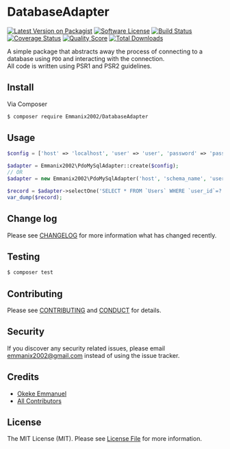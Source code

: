 # DatabaseAdapter

[![Latest Version on Packagist][ico-version]][link-packagist]
[![Software License][ico-license]](LICENSE.md)
[![Build Status][ico-travis]][link-travis]
[![Coverage Status][ico-scrutinizer]][link-scrutinizer]
[![Quality Score][ico-code-quality]][link-code-quality]
[![Total Downloads][ico-downloads]][link-downloads]

A simple package that abstracts away the process of connecting to a database using `PDO` and interacting with the connection.  
All code is written using PSR1 and PSR2 guidelines.

## Install

Via Composer

``` bash
$ composer require Emmanix2002/DatabaseAdapter
```

## Usage

``` php
$config = ['host' => 'localhost', 'user' => 'user', 'password' => 'password', 'schema' => 'schema_name'];

$adapter = Emmanix2002\PdoMySqlAdapter::create($config);
// OR
$adapter = new Emmanix2002\PdoMySqlAdapter('host', 'schema_name', 'user', 'password');

$record = $adapter->selectOne('SELECT * FROM `Users` WHERE `user_id`=?', 21134);
var_dump($record);
```

## Change log

Please see [CHANGELOG](CHANGELOG.md) for more information what has changed recently.

## Testing

``` bash
$ composer test
```

## Contributing

Please see [CONTRIBUTING](CONTRIBUTING.md) and [CONDUCT](CONDUCT.md) for details.

## Security

If you discover any security related issues, please email emmanix2002@gmail.com instead of using the issue tracker.

## Credits

- [Okeke Emmanuel][link-author]
- [All Contributors][link-contributors]

## License

The MIT License (MIT). Please see [License File](LICENSE.md) for more information.

[ico-version]: https://img.shields.io/packagist/v/emmanix2002/DatabaseAdapter.svg?style=flat-square
[ico-license]: https://img.shields.io/badge/license-MIT-brightgreen.svg?style=flat-square
[ico-travis]: https://img.shields.io/travis/emmanix2002/DatabaseAdapter/master.svg?style=flat-square
[ico-scrutinizer]: https://img.shields.io/scrutinizer/coverage/g/emmanix2002/DatabaseAdapter.svg?style=flat-square
[ico-code-quality]: https://img.shields.io/scrutinizer/g/emmanix2002/DatabaseAdapter.svg?style=flat-square
[ico-downloads]: https://img.shields.io/packagist/dt/emmanix2002/DatabaseAdapter.svg?style=flat-square

[link-packagist]: https://packagist.org/packages/emmanix2002/DatabaseAdapter
[link-travis]: https://travis-ci.org/emmanix2002/DatabaseAdapter
[link-scrutinizer]: https://scrutinizer-ci.com/g/emmanix2002/DatabaseAdapter/code-structure
[link-code-quality]: https://scrutinizer-ci.com/g/emmanix2002/DatabaseAdapter
[link-downloads]: https://packagist.org/packages/emmanix2002/DatabaseAdapter
[link-author]: https://github.com/emmanix2002
[link-contributors]: ../../contributors
